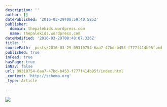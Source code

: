 ```yaml
---
description: ''
author: []
datePublished: '2016-03-29T08:59:40.585Z'
publisher:
  domain: thepalekids.wordpress.com
  name: thepalekids.wordpress.com
dateModified: '2016-03-29T08:48:07.326Z'
title: ''
sourcePath: _posts/2016-03-29-09310754-6aa7-47bd-b453-f777f414b95f.md
published: true
inFeed: true
hasPage: true
inNav: false
url: 09310754-6aa7-47bd-b453-f777f414b95f/index.html
_context: 'http://schema.org'
_type: Article

---
```

![](https://thepalekids.files.wordpress.com/2015/03/cropped-3skullsyellow.png)